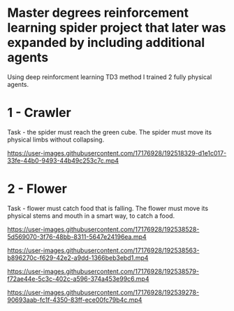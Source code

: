 # Master degrees reinforcement learning spider project that later was expanded by including additional agents

Using deep reinforcment learning TD3 method I trained 2 fully physical agents.

# 1 - Crawler

Task - the spider must reach the green cube. The spider must move its physical limbs without collapsing.

https://user-images.githubusercontent.com/17176928/192518329-d1e1c017-33fe-44b0-9493-44b49c253c7c.mp4

# 2 - Flower

Task - flower must catch food that is falling. The flower must move its physical stems and mouth in a smart way, to catch a food.

https://user-images.githubusercontent.com/17176928/192538528-5d569070-3f76-48bb-8311-5647e24196ea.mp4

https://user-images.githubusercontent.com/17176928/192538563-b896270c-f629-42e2-a9dd-1366beb3ebd1.mp4

https://user-images.githubusercontent.com/17176928/192538579-f72ae44e-5c3c-402c-a596-374a453e99c6.mp4

https://user-images.githubusercontent.com/17176928/192539278-90693aab-fc1f-4350-83ff-ece00fc79b4c.mp4

